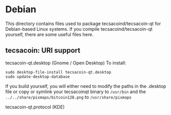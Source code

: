 
Debian
====================
This directory contains files used to package tecsacoind/tecsacoin-qt
for Debian-based Linux systems. If you compile tecsacoind/tecsacoin-qt yourself, there are some useful files here.

## tecsacoin: URI support ##


tecsacoin-qt.desktop  (Gnome / Open Desktop)
To install:

	sudo desktop-file-install tecsacoin-qt.desktop
	sudo update-desktop-database

If you build yourself, you will either need to modify the paths in
the .desktop file or copy or symlink your tecsacoinqt binary to `/usr/bin`
and the `../../share/pixmaps/bitcoin128.png` to `/usr/share/pixmaps`

tecsacoin-qt.protocol (KDE)

